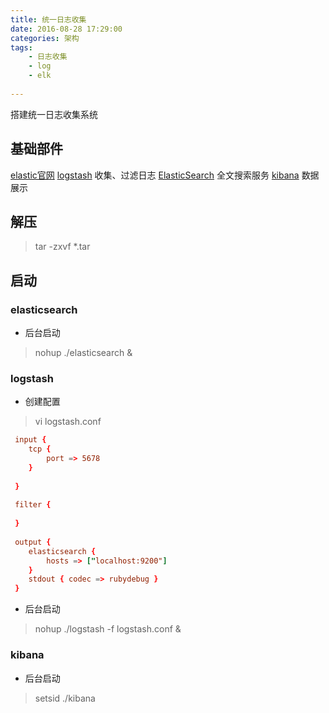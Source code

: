 ```yaml
---
title: 统一日志收集
date: 2016-08-28 17:29:00
categories: 架构
tags:
    - 日志收集
    - log
    - elk
    
---
```


搭建统一日志收集系统

## 基础部件
[elastic官网](https://www.elastic.co/)
[logstash](https://www.elastic.co/downloads/logstash) 收集、过滤日志
[ElasticSearch](https://www.elastic.co/downloads/elasticsearch) 全文搜索服务
[kibana](https://www.elastic.co/downloads/kibana) 数据展示

## 解压

> tar -zxvf *.tar

## 启动

### elasticsearch
 - 后台启动
> nohup ./elasticsearch &

### logstash
 - 创建配置
> vi logstash.conf
 
```conf
 input {
 	tcp {
 		port => 5678
 	}
 
 }
 
 filter {
 
 }
 
 output {
 	elasticsearch {
 		hosts => ["localhost:9200"]
 	}
 	stdout { codec => rubydebug }
 }
```

 - 后台启动
> nohup ./logstash -f logstash.conf &

### kibana
 - 后台启动
> setsid ./kibana